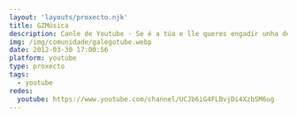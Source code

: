 ```yaml
---
layout: 'layouts/proxecto.njk'
title: GZMúsica
description: Canle de Youtube - Se é a túa e lle queres engadir unha descripción e etiquetas, ponte en contacto con nós.
img: /img/comunidade/galegotube.webp
date: 2012-03-30 17:00:56
platform: youtube
type: proxecto
tags:
  - youtube
redes:
  youtube: https://www.youtube.com/channel/UCJb6iG4FLBvjDi4XzbSM6ug
---
```


